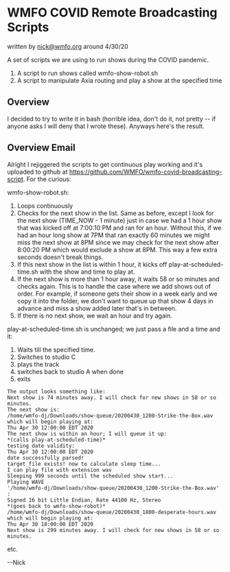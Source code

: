 # WMFO COVID Remote Broadcasting Scripts

written by nick@wmfo.org around 4/30/20

A set of scripts we are using to run shows during the COVID pandemic.

1. A script to run shows called wmfo-show-robot.sh
2. A script to manipulate Axia routing and play a show at the specified time

## Overview

I decided to try to write it in bash (horrible idea, don't do it, not pretty -- if anyone asks I will deny that I wrote these). Anyways here's the result.

## Overview Email

Alright I rejiggered the scripts to get continuous play working and it's
uploaded to github at https://github.com/WMFO/wmfo-covid-broadcasting-script.
For the curious:

wmfo-show-robot.sh:

   1. Loops continuously
   2. Checks for the next show in the list. Same as before, except I look
   for the next show (TIME_NOW - 1 minute) just in case we had a 1 hour show
   that was kicked off at 7:00:10 PM and ran for an hour. Without this, if we
   had an hour long show at 7PM that ran exactly 60 minutes we might miss the
   next show at 8PM since we may check for the next show after 8:00:20 PM
   which would exclude a show at 8PM. This way a few extra seconds doesn't
   break things.
   3. If this next show in the list is within 1 hour, it kicks off
   play-at-scheduled-time.sh with the show and time to play at.
   4. If the next show is more than 1 hour away, it waits 58 or so minutes
   and checks again. This is to handle the case where we add shows out of
   order. For example, if someone gets their show in a week early and we copy
   it into the folder, we don't want to queue up that show 4 days in advance
   and miss a show added later that's in between.
   5. If there is no next show, we wait an hour and try again.

play-at-scheduled-time.sh is unchanged; we just pass a file and a time and
it:

   1. Waits till the specified time.
   2. Switches to studio C
   3. plays the track
   4. switches back to studio A when done
   5. exits

    The output looks something like:
    Next show is 74 minutes away. I will check for new shows in 58 or so
    minutes.
    The next show is:
    /home/wmfo-dj/Downloads/show-queue/20200430_1200-Strike-the-Box.wav
    which will begin playing at:
    Thu Apr 30 12:00:00 EDT 2020
    The next show is within an hour; I will queue it up:
    *(calls play-at-scheduled-time)*
    testing date validity:
    Thu Apr 30 12:00:00 EDT 2020
    date successfully parsed!
    target_file exists! now to calculate sleep time...
    I can play file with extension wav
    Sleeping 999 seconds until the scheduled show start...
    Playing WAVE
    '/home/wmfo-dj/Downloads/show-queue/20200430_1200-Strike-the-Box.wav' :
    Signed 16 bit Little Endian, Rate 44100 Hz, Stereo
    *(goes back to wmfo-show-robot)*
    /home/wmfo-dj/Downloads/show-queue/20200430_1800-desperate-hours.wav
    which will begin playing at:
    Thu Apr 30 18:00:00 EDT 2020
    Next show is 299 minutes away. I will check for new shows in 58 or so
    minutes.

etc.

--Nick
